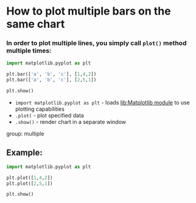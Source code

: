 # How to plot multiple bars on the same chart

### In order to plot multiple lines, you simply call `plot()` method multiple times:

```python
import matplotlib.pyplot as plt

plt.bar(['a', 'b', 'c'], [1,4,2])
plt.bar(['a', 'b', 'c'], [2,5,1])

plt.show()
```

- `import matplotlib.pyplot as plt` - loads [lib:Matplotlib module](python-matplotlib/how-to-install-matplotlib-python-lib-in-ubuntu-ubuntuversion) to use plotting capabilities
- `.plot(` - plot specified data
- `.show()` - render chart in a separate window

group: multiple

## Example: 
```python
import matplotlib.pyplot as plt

plt.plot([1,4,2])
plt.plot([2,5,1])

plt.show()
```

